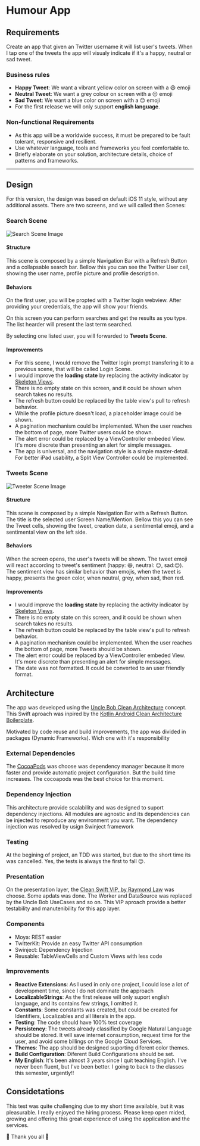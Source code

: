 # Humour App

## Requirements

Create an app that given an Twitter username it will list user's tweets. When I tap one of the tweets the app will visualy indicate if it's a happy, neutral or sad tweet.

### Business rules

- **Happy Tweet**: We want a vibrant yellow color on screen with a 😃 emoji
- **Neutral Tweet**: We want a grey colour on screen with a 😐 emoji
- **Sad Tweet**: We want a blue color on screen with a 😔 emoji
- For the first release we will only support **english language**.

### Non-functional Requirements

- As this app will be a worldwide success, it must be prepared to be fault tolerant, responsive and resilient.
- Use whatever language, tools and frameworks you feel comfortable to.
- Briefly elaborate on your solution, architecture details, choice of patterns and frameworks.

--- 

## Design

For this version, the design was based on default iOS 11 style, without any additional assets. There are two screens, and we will called then Scenes:

### Search Scene

![Search Scene Image](http://...)

#### Structure

This scene is composed by a simple Navigation Bar with a Refresh Button and a collapsable search bar. Bellow this you can see the Twitter User cell, showing the user name, profile picture and profile description.

#### Behaviors

On the first user, you will be propted with a Twitter login webview. After providing your credentials, the app will show your friends.

On this screen you can perform searches and get the results as you type. The list hearder will present the last term searched.

By selecting one listed user, you will forwarded to **Tweets Scene**.

#### Improvements

- For this scene, I would remove the Twitter login prompt transfering it to a previous scene, that will be called Login Scene. 
- I would improve the **loading state** by replacing the activity indicator by [Skeleton Views](). 
- There is no empty state on this screen, and it could be shown when search takes no results. 
- The refresh button could be replaced by the table view's pull to refresh behavior.
- While the profile picture doesn't load, a placeholder image could be shown.
- A pagination mechanism could be implemented. When the user reaches the bottom of page, more Twitter users could be shown.
- The alert error could be replaced by a ViewController embeded View. It's more discrete than presenting an alert for simple messages.
- The app is universal, and the navigation style is a simple master-detail. For better iPad usability, a Split View Controller could be implemented.

### Tweets Scene

![Tweeter Scene Image](http://...)

#### Structure

This scene is composed by a simple Navigation Bar with a Refresh Button. The title is the selected user Screen Name/Mention. Bellow this you can see the Tweet cells, showing the tweet, creation date, a sentimental emoji, and a sentimental view on the left side.

#### Behaviors

When the screen opens, the user's tweets will be shown. The tweet emoji will react according to tweet's sentiment (happy: 😃, neutral: 😐, sad:😔). The sentiment view has similar behavior than emojis, when the tweet is happy, presents the green color, when neutral, grey, when sad, then red.

#### Improvements

- I would improve the **loading state** by replacing the activity indicator by [Skeleton Views](https://github.com/Juanpe/SkeletonView). 
- There is no empty state on this screen, and it could be shown when search takes no results. 
- The refresh button could be replaced by the table view's pull to refresh behavior.
- A pagination mechanism could be implemented. When the user reaches the bottom of page, more Tweets should be shown.
- The alert error could be replaced by a ViewController embeded View. It's more discrete than presenting an alert for simple messages.
- The date was not formatted. It could be converted to an user friendly format.

## Architecture

The app was developed using the [Uncle Bob Clean Architecture](https://8thlight.com/blog/uncle-bob/2012/08/13/the-clean-architecture.html) concept. This Swift aproach was inpired by the [Kotlin Android Clean Architecture Boilerplate](https://github.com/bufferapp/android-clean-architecture-boilerplate).

Motivated by code reuse and build improvements, the app was divided in packages (Dynamic Frameworks). Wich one with it's responsibility

### External Dependencies

The [CocoaPods](https://cocoapods.org/) was choose was dependency manager because it more faster and provide automatic project configuration. But the build time increases. The cocoapods was the best choice for this moment.

### Dependency Injection

This architecture provide scalability and was designed to suport dependency injections. All modules are agnostic and its dependencies can be injected to reproduce any environment you want. The dependency injection was resolved by usign Swinject framework

### Testing

At the begining of project, an TDD was started, but due to the short time its was cancelled. Yes, the tests is always the first to fall 😔.

### Presentation

On the presentation layer, the [Clean Swift VIP, by Raymond Law](https://clean-swift.com/) was choose. Some apdats was done. The Worker and DataSource was replaced by the Uncle Bob UseCases and so on. This VIP aproach provide a better testability and manutenibility for this app layer.

### Components

- Moya: REST easier
- TwitterKit: Provide an easy Twitter API consumption
- Swinject: Dependency Injection
- Reusable: TableViewCells and Custom Views with less code

### Improvements

- **Reactive Extensions**: As I used in only one project, I could lose a lot of development time, since I do not dominate the approach
- **LocalizableStrings**: As the first release will only suport english language, and its contains few strings, I omitted it.
- **Constants**: Some constants was created, but could be created for Identifiers, Localizables and all literals in the app.
- **Testing**: The code should have 100% test coverage
- **Persistency**: The tweets already classified by Google Natural Language should be stored. It will save internet consumption, request time for the user, and avoid some billings on the Google Cloud Services.
- **Themes**: The app should be designed suporting diferent color themes.
- **Build Configuration**: Diferent Build Configurations should be set.
- **My English**: It's been almost 3 years since I quit teaching English. I've never been fluent, but I've been better. I going to back to the classes this semester, urgently!!

## Considetations

This test was quite challenging due to my short time available, but it was pleasurable. I really enjoyed the hiring process. Please keep open mided, growing and offering this great experience of using the application and the services.

🍕 Thank you all 🍔

 



